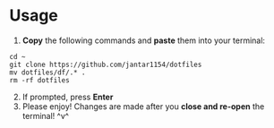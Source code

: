 # Usage
1. **Copy** the following commands and **paste** them into your terminal:
```shell
cd ~
git clone https://github.com/jantar1154/dotfiles
mv dotfiles/df/.* .
rm -rf dotfiles
```
2. If prompted, press **Enter**
3. Please enjoy! Changes are made after you **close and re-open** the terminal! ^v^

